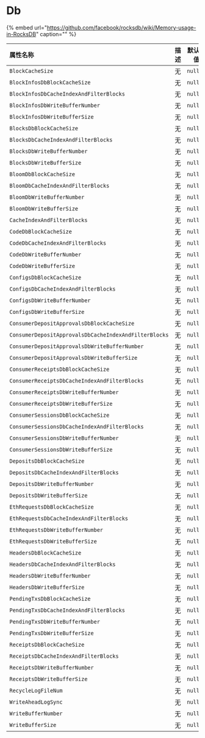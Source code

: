 # Db

{% embed url="https://github.com/facebook/rocksdb/wiki/Memory-usage-in-RocksDB" caption="" %}

| 属性名称 | 描述 | 默认值 |
| :--- | :--- | ---: |
| `BlockCacheSize` | 无 | `null` |
| `BlockInfosDbBlockCacheSize` | 无 | `null` |
| `BlockInfosDbCacheIndexAndFilterBlocks` | 无 | `null` |
| `BlockInfosDbWriteBufferNumber` | 无 | `null` |
| `BlockInfosDbWriteBufferSize` | 无 | `null` |
| `BlocksDbBlockCacheSize` | 无 | `null` |
| `BlocksDbCacheIndexAndFilterBlocks` | 无 | `null` |
| `BlocksDbWriteBufferNumber` | 无 | `null` |
| `BlocksDbWriteBufferSize` | 无 | `null` |
| `BloomDbBlockCacheSize` | 无 | `null` |
| `BloomDbCacheIndexAndFilterBlocks` | 无 | `null` |
| `BloomDbWriteBufferNumber` | 无 | `null` |
| `BloomDbWriteBufferSize` | 无 | `null` |
| `CacheIndexAndFilterBlocks` | 无 | `null` |
| `CodeDbBlockCacheSize` | 无 | `null` |
| `CodeDbCacheIndexAndFilterBlocks` | 无 | `null` |
| `CodeDbWriteBufferNumber` | 无 | `null` |
| `CodeDbWriteBufferSize` | 无 | `null` |
| `ConfigsDbBlockCacheSize` | 无 | `null` |
| `ConfigsDbCacheIndexAndFilterBlocks` | 无 | `null` |
| `ConfigsDbWriteBufferNumber` | 无 | `null` |
| `ConfigsDbWriteBufferSize` | 无 | `null` |
| `ConsumerDepositApprovalsDbBlockCacheSize` | 无 | `null` |
| `ConsumerDepositApprovalsDbCacheIndexAndFilterBlocks` | 无 | `null` |
| `ConsumerDepositApprovalsDbWriteBufferNumber` | 无 | `null` |
| `ConsumerDepositApprovalsDbWriteBufferSize` | 无 | `null` |
| `ConsumerReceiptsDbBlockCacheSize` | 无 | `null` |
| `ConsumerReceiptsDbCacheIndexAndFilterBlocks` | 无 | `null` |
| `ConsumerReceiptsDbWriteBufferNumber` | 无 | `null` |
| `ConsumerReceiptsDbWriteBufferSize` | 无 | `null` |
| `ConsumerSessionsDbBlockCacheSize` | 无 | `null` |
| `ConsumerSessionsDbCacheIndexAndFilterBlocks` | 无 | `null` |
| `ConsumerSessionsDbWriteBufferNumber` | 无 | `null` |
| `ConsumerSessionsDbWriteBufferSize` | 无 | `null` |
| `DepositsDbBlockCacheSize` | 无 | `null` |
| `DepositsDbCacheIndexAndFilterBlocks` | 无 | `null` |
| `DepositsDbWriteBufferNumber` | 无 | `null` |
| `DepositsDbWriteBufferSize` | 无 | `null` |
| `EthRequestsDbBlockCacheSize` | 无 | `null` |
| `EthRequestsDbCacheIndexAndFilterBlocks` | 无 | `null` |
| `EthRequestsDbWriteBufferNumber` | 无 | `null` |
| `EthRequestsDbWriteBufferSize` | 无 | `null` |
| `HeadersDbBlockCacheSize` | 无 | `null` |
| `HeadersDbCacheIndexAndFilterBlocks` | 无 | `null` |
| `HeadersDbWriteBufferNumber` | 无 | `null` |
| `HeadersDbWriteBufferSize` | 无 | `null` |
| `PendingTxsDbBlockCacheSize` | 无 | `null` |
| `PendingTxsDbCacheIndexAndFilterBlocks` | 无 | `null` |
| `PendingTxsDbWriteBufferNumber` | 无 | `null` |
| `PendingTxsDbWriteBufferSize` | 无 | `null` |
| `ReceiptsDbBlockCacheSize` | 无 | `null` |
| `ReceiptsDbCacheIndexAndFilterBlocks` | 无 | `null` |
| `ReceiptsDbWriteBufferNumber` | 无 | `null` |
| `ReceiptsDbWriteBufferSize` | 无 | `null` |
| `RecycleLogFileNum` | 无 | `null` |
| `WriteAheadLogSync` | 无 | `null` |
| `WriteBufferNumber` | 无 | `null` |
| `WriteBufferSize` | 无 | `null` |

